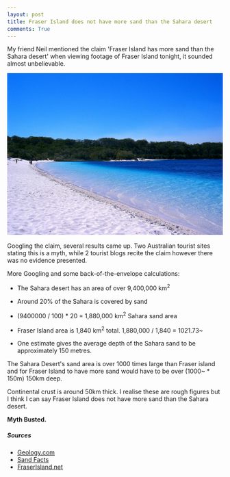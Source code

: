 ```yaml
---
layout: post
title: Fraser Island does not have more sand than the Sahara desert
comments: True
---
```


My friend Neil mentioned the claim 'Fraser Island has more sand than the Sahara desert' when viewing footage of Fraser Island tonight, it sounded almost unbelievable.


![no-margin](/assets/fraser-island.jpg)

Googling the claim, several results came up. Two Australian tourist sites stating this is a myth, while 2 tourist blogs recite the claim however there was no evidence presented.

More Googling and some back-of-the-envelope calculations:

* The Sahara desert has an area of over 9,400,000 km<sup>2</sup>

* Around 20% of the Sahara is covered by sand

* (9400000 / 100) * 20 = 1,880,000 km<sup>2</sup> Sahara sand area

* Fraser Island area is 1,840 km<sup>2</sup> total. 1,880,000 / 1,840 = 1021.73~

* One estimate gives the average depth of the Sahara sand to be approximately 150 metres.

The Sahara Desert's sand area is over 1000 times large than Fraser island and for Fraser Island to have more sand would have to be over (1000~ * 150m) 150km deep.

Continental crust is around 50km thick. I realise these are rough figures but I think I can say Fraser Island does not have more sand than the Sahara desert. 

<b>Myth Busted.</b>

##### Sources ######

- [Geology.com](http://geology.com/records/largest-desert.shtml)
- [Sand Facts](http://piecubed.co.uk/sand-facts/)
- [FraserIsland.net](http://www.fraserisland.net/)








